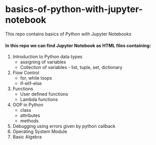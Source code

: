 # basics-of-python-with-jupyter-notebook
This repo contains basics of Python with Jupyter Notebooks

#### In this repo we can find Jupyter Notebook as HTML files containing:
1. Introduction to Python data types
    - assigning of variables
    - Collection of variables - list, tuple, set, dictionary
2. Flow Control
    - for, while loops
    - if-elif-else
3. Functions
    - User defined functions
    - Lambda functions
4. OOP in Python
    - class
    - attributes
    - methods
5. Debugging using errors given by python callback
6. Operating System Module
7. Basic Algebra
